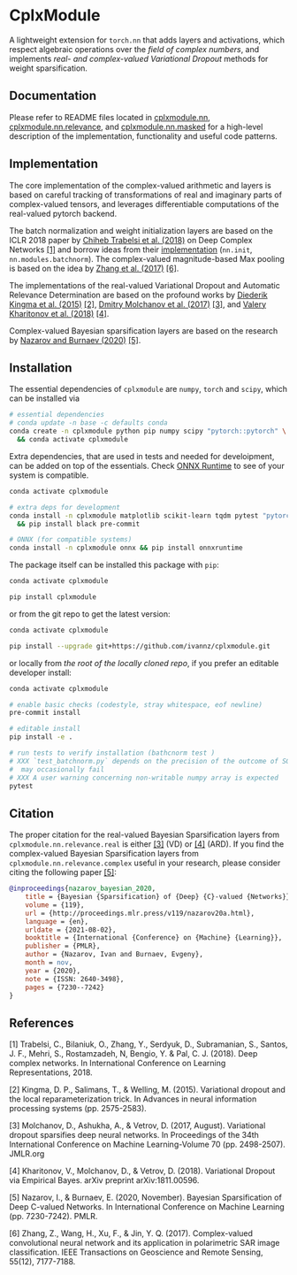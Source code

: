# CplxModule

A lightweight extension for `torch.nn` that adds layers and activations, which respect algebraic operations over the *field of complex numbers*, and implements *real- and complex-valued Variational Dropout* methods for weight sparsification.

## Documentation

Please refer to README files located in [cplxmodule.nn](./cplxmodule/nn), [cplxmodule.nn.relevance](./cplxmodule/nn/relevance), and [cplxmodule.nn.masked](./cplxmodule/nn/masked) for a high-level description of the implementation, functionality and useful code patterns.

## Implementation

The core implementation of the complex-valued arithmetic and layers is based on careful tracking of transformations of real and imaginary parts of complex-valued tensors, and leverages differentiable computations of the real-valued pytorch backend.

The batch normalization and weight initialization layers are based on the ICLR 2018 paper by [Chiheb Trabelsi et al. (2018)](https://openreview.net/forum?id=H1T2hmZAb) on Deep Complex Networks [[1]](#user-content-ref1) and borrow ideas from their [implementation](https://github.com/ChihebTrabelsi/deep_complex_networks) (`nn.init`, `nn.modules.batchnorm`). The complex-valued magnitude-based Max pooling is based on the idea by [Zhang et al. (2017)](https://ieeexplore.ieee.org/document/8039431) [[6]](#user-content-ref6).

The implementations of the real-valued Variational Dropout and Automatic Relevance Determination are based on the profound works by [Diederik Kingma et al. (2015)](https://proceedings.neurips.cc/paper/2015/hash/bc7316929fe1545bf0b98d114ee3ecb8-Abstract.html) [[2]](#user-content-ref2), [Dmitry Molchanov et al. (2017)](http://proceedings.mlr.press/v70/molchanov17a.html) [[3]](#user-content-ref3), and [Valery Kharitonov et al. (2018)](http://arxiv.org/abs/1811.00596) [[4]](#user-content-ref4).

Complex-valued Bayesian sparsification layers are based on the research by [Nazarov and Burnaev (2020)](http://proceedings.mlr.press/v119/nazarov20a.html) [[5]](#user-content-ref5).

## Installation

The essential dependencies of `cplxmodule` are `numpy`, `torch` and `scipy`, which can be installed via

```bash
# essential dependencies
# conda update -n base -c defaults conda
conda create -n cplxmodule python pip numpy scipy "pytorch::pytorch" \
  && conda activate cplxmodule
```

Extra dependencies, that are used in tests and needed for develoipment, can be added on top of the essentials. Check [ONNX Runtime](https://onnxruntime.ai/) to see of your system is compatible.

```bash
conda activate cplxmodule

# extra deps for development
conda install -n cplxmodule matplotlib scikit-learn tqdm pytest "pytorch::torchvision" \
  && pip install black pre-commit

# ONNX (for compatible systems)
conda install -n cplxmodule onnx && pip install onnxruntime
```

The package itself can be installed this package with `pip`:

```bash
conda activate cplxmodule

pip install cplxmodule
```

or from the git repo to get the latest version:

```bash
conda activate cplxmodule

pip install --upgrade git+https://github.com/ivannz/cplxmodule.git
```

or locally from *the root of the locally cloned repo*, if you prefer an editable developer install:

```bash
conda activate cplxmodule

# enable basic checks (codestyle, stray whitespace, eof newline)
pre-commit install

# editable install
pip install -e .

# run tests to verify installation (bathcnorm test )
# XXX `test_batchnorm.py` depends on the precision of the outcome of SGD, hence
#  may occasionally fail
# XXX A user warning concerning non-writable numpy array is expected
pytest
```

## Citation

The proper citation for the real-valued Bayesian Sparsification layers from `cplxmodule.nn.relevance.real` is either [[3]](#user-content-ref3) (VD) or [[4]](#user-content-ref4) (ARD). If you find the complex-valued Bayesian Sparsification layers from `cplxmodule.nn.relevance.complex` useful in your research, please consider citing the following paper [[5]](#user-content-ref5):

```bibtex
@inproceedings{nazarov_bayesian_2020,
    title = {Bayesian {Sparsification} of {Deep} {C}-valued {Networks}},
    volume = {119},
    url = {http://proceedings.mlr.press/v119/nazarov20a.html},
    language = {en},
    urldate = {2021-08-02},
    booktitle = {International {Conference} on {Machine} {Learning}},
    publisher = {PMLR},
    author = {Nazarov, Ivan and Burnaev, Evgeny},
    month = nov,
    year = {2020},
    note = {ISSN: 2640-3498},
    pages = {7230--7242}
}
```

## References

<a id="user-content-ref1">[1]</a>
Trabelsi, C., Bilaniuk, O., Zhang, Y., Serdyuk, D., Subramanian, S., Santos, J. F., Mehri, S., Rostamzadeh, N, Bengio, Y. & Pal, C. J. (2018). Deep complex networks. In International Conference on Learning Representations, 2018.

<a id="user-content-ref2">[2]</a>
Kingma, D. P., Salimans, T., & Welling, M. (2015). Variational dropout and the local reparameterization trick. In Advances in neural information processing systems (pp. 2575-2583).

<a id="user-content-ref3">[3]</a>
Molchanov, D., Ashukha, A., & Vetrov, D. (2017, August). Variational dropout sparsifies deep neural networks. In Proceedings of the 34th International Conference on Machine Learning-Volume 70 (pp. 2498-2507). JMLR.org

<a id="user-content-ref4">[4]</a>
Kharitonov, V., Molchanov, D., & Vetrov, D. (2018). Variational Dropout via Empirical Bayes. arXiv preprint arXiv:1811.00596.

<a id="user-content-ref5">[5]</a>
Nazarov, I., & Burnaev, E. (2020, November). Bayesian Sparsification of Deep C-valued Networks. In International Conference on Machine Learning (pp. 7230-7242). PMLR.

<a id="user-content-ref6">[6]</a>
Zhang, Z., Wang, H., Xu, F., & Jin, Y. Q. (2017). Complex-valued convolutional neural network and its application in polarimetric SAR image classification. IEEE Transactions on Geoscience and Remote Sensing, 55(12), 7177-7188.
